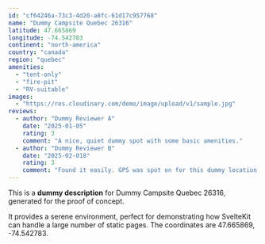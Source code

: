```yaml
---
id: "cf64246a-73c3-4d20-a8fc-61d17c957768"
name: "Dummy Campsite Quebec 26316"
latitude: 47.665869
longitude: -74.542783
continent: "north-america"
country: "canada"
region: "quebec"
amenities:
  - "tent-only"
  - "fire-pit"
  - "RV-suitable"
images:
  - "https://res.cloudinary.com/demo/image/upload/v1/sample.jpg"
reviews:
  - author: "Dummy Reviewer A"
    date: "2025-01-05"
    rating: 3
    comment: "A nice, quiet dummy spot with some basic amenities."
  - author: "Dummy Reviewer B"
    date: "2025-02-018"
    rating: 3
    comment: "Found it easily. GPS was spot on for this dummy location."
---
```


This is a **dummy description** for Dummy Campsite Quebec 26316, generated for the proof of concept.

It provides a serene environment, perfect for demonstrating how SvelteKit can handle a large number of static pages. The coordinates are 47.665869, -74.542783.

